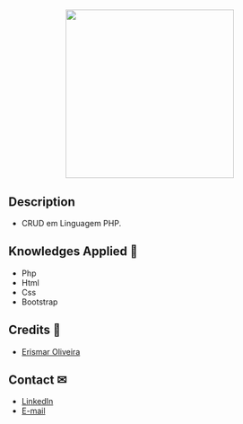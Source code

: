 <h1 align="center">
  <div background-color='#ff90000'>
    <img width="300" src="https://github.com/erismaroliveira/crud-php/blob/main/phpcat.png"/>
  </div>
</h1>

## Description
  - CRUD em Linguagem PHP.

## Knowledges Applied 🚀
 - Php
 - Html
 - Css
 - Bootstrap
 
## Credits 👏
  - <a target="_blank" href="https://erismaroliveira.github.io/">Erismar Oliveira</a>

## Contact ✉
  - <a target="_blank" href="https://www.linkedin.com/in/erismar-oliveirapro">LinkedIn</a>
  - <a target="_blank" href="mailto:erismarpro@hotmail.com">E-mail</a>
